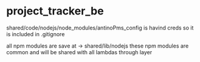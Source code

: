 # project_tracker_be

shared/code/nodejs/node_modules/antinoPms_config  is havind creds so it is included in .gitignore

all npm modules are save at -> shared/lib/nodejs these npm modules are common and will be shared with all lambdas through layer


